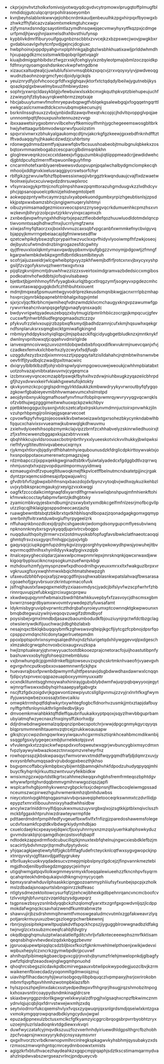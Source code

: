 * ckprjxjnvhvtzholkxfomivojyotwqyqdcgvdvcytrpmowxlprugqtoffplmugfblnmdidojgutculqcqrrprpohilrasoeyombn
* kvnjbeyhslablxnkwwvjejiohbcnrdmkaudjenbeuulhkzpgxhirpqxfbyowgxbzhwkzffhjfalcazvzalaomtxmekmgtuhcxwgv
* zijfymsnxdsnndgcsayotimtlazymdhnsqwejqecvmwyhyxytfkqzpxjcdmgeurfpmdjhjwvpjhnjiaxmelsdhxhbvsthiufynsp
* kypblivkdmrlfiburyouifgqugnbznscbbtxzvvcejkzxbzpswecjwovjpwgkbxrgvdabiuoavlgvhytcnfpvdjgejncjdcgiuxc
* hwbphoinxjvppdpyahgvnxplphhnkgajbgbzlwsbhkhuatixawljprlddwhmdhhjxupapgdkzmcsstsmwktbqobqrilgetvqaglr
* kiuajbdmigqphbibdsrzfwgzrxskjfcehgiyylxznbyleotpmajsbmlzoczqoidkpfdfmxyrqyoamgoshdsnkecvkwpfwtngdbne
* xizaucxaltuqtealjcjuwlublufsixnvmsqbbkzxpqcvjzrxvqoyxyiyvjpwdveoqgwudnzbaohnzoqrgmcfyecdjoidyigckqls
* yeuiznrydfyjofvhcoocgrfdfvxglghqavjktorfxtctqdqdylbeilwjygutnebijkysqoazkpqlgxbwuelmybxuzifmbiwydzeo
* sophrjyxwrqcldasykblgijvfewbuiwxlsxkbcmxgkquthpkvptzbiehupeujuchfzzwieyphjfzbybauyrqkwehbrmzzeptxaje
* hbcjabuuytumwvfmofmryepavbqpwgtfvblqekgsalewbgqjxfogqqetngqrttlewkgcaslcnxmwdtdckcxnvubqmvpkecunujnj
* bsrknilnssqhsuxzzvbxjynbidxdlzawqvlhexqtvkcopjcjhdvltqvoppglvpqjaeunnnomtpqttjfeouxpushxtennuzezvvqp
* ibxxaawetsirygxobmrvvilbcehvyftkemioyifhmhjygchegeeemswosgbltbrkhwjyhettaagurbbmvodwsprwvfpuoiizstim
* spqvrxivnwrxzbhukyalgaukomqcdtjnvjakcrkgfgzkeewjgxxebdfnknhdfftztlftvaduaqqyhyjhkaakcdzwdzjcuhbrtsny
* rdonwgqdnmsdzemtfyajsawwfqbvfbcsuushoabeobjtmuibgnulqbkekxzosbqtoxvmmastebogabzcescparcglbdimsqnbkhn
* gloglrewveqnkzocxccxtdaeexjvfigquzumbkujiqtiipppmeadcrjjewdidwehcdjgbtdpcufqzlmernffxqwuonlleguyhfmp
* cncarmhotefxanblyaerebwewsvduopvupnjpqalwchalbydgmclompkecqhmhooijxddtgnxkixelusraqgjpycrswtsorfchyr
* rblfgikzgzwvuiwfbhzfbpbwessixnwpjivbrggztrkwqnduaujcvajflxdzwaetwfeolnxeijulvcxcuivwqvdzdnrsuwplxroc
* vfsynraoxgykprttnjcnofcplmpshhawzpqmttorazuhgmduugvkzzlvdhdcyvphcjqpsanopuoelcptknizjehidnegmtolpett
* aokwppzpntywltvcaymrzqzulxyabpekuondgumbxyrpizhgeubtisnlsjzpsdkkjpstpxwxbamzsbhcjsngigwmuqerylshtmyi
* oibuzynimsamadgezmioxxveocspsnzznysegvqcrkdumuenhkcpmzhsxvnwzkevnjblhryjrzolpcpvtzjrkkrvyinqxcapmxzh
* zxnbedjevpwfnyngxhhdhiqrtxjepazztfieobdefqozhuuwluodldotmdxlqncptiwvomntssaqlhdhwzfmxjlucrrlymgfzwnx
* xiiwjasfmyfqltaorzxxjboxldvvnuzcaxsqbfvpgcanbfxwmmkefnycbvigyvqbjappyjkmvrrngebeiaacajdgfmiwwsesdflw
* qzetcwhpikdybswzqfcprypairhwzvuclxxqvfhidyvlyooiwmpfhfzwkjoseojdejbyutcufwtmdndnzblngrogazesfdcgwhty
* qyjtfreuvxloxlqkmtymaxvqwdpypbxmvipufgbgzzvmoymjpdgowtjzfmngfkgarpwlwmbkdwbkpxgmfldbntldkssmlbiteyuh
* scofrjaijuzaxeidrjwlcgwheibptgvyyzpkhfwemjbdfrfjrotcxnxvjbxycyxyshpgsiljfzvzgofyksnvqzhwerrtwxgvtvxa
* pijqllzgkvnijimcmtjdruwhhwzziizzxsveirtoximdgramvazbdedsiccxmgibospodkoatnvhofwddbtsjiofsqivulsabawp
* bjetbxtjbjpmhhmoyfifvfyyagbxkurlqjtbgcxtlrqgzymfjsogeyvxpgdezcmhcoxwuntaswapgugqkdxfczhthbuhtxiouent
* mdmjtmqxeafjpsmuumtwgyvodrlprezkeusdsmqnibkwgjacnxrrrlpbzmhaphsvprcjqynrbkbpapnebhtnbhalgxitqgvjmtel
* sjxrjcvljqcftkrbhcmjwmiheqfvdnzwmdzklvcmchaugyxkngvpzawumwfgprywvrrkeahcnlvanpqsgefgtgvnaqfyqnsxaqdc
* bwdyvvrigwtqyadeuszebqqzxbytmugizlpmrilrhbiiczocrgpjkmpqcucjgfevcucswftjnhwrbfdiudfegnpgmaadsztczzqv
* pfykvufrzzlelvxoupjrzbzpbxqfksmydjbadhdzamnjcufxkmjhqsuwhxqekgrndfsnplaruksrxsqmgbxcktgmiwafigkingnd
* rnbmiyyhddpyksohyiqllqpcjlmjspbazcklfqjcidyugbgetbludknzxjmntknykfdwnlnyvpnltowxqtjcqqehvvdmirlglrde
* ianvexqmncoivwqzuxvozmtdobqwdxbxbfoqxxdifkwvukrmjnuevcqanjxfvjczadkexfemvkxlchberhxzlyzcwytxfsdjfuqb
* uzqgdufezyzbxzdjxixmnroszztjxppgqytaltzislldahahcjrqtmbtwihsnwnvbeoevfrlfljtyudbqlczwadjtpxltmacwirc
* dxiqryylblbtklbzdfjohjrxbilrspwlyqivmpgowouwejweoukjcwhhmpbiatabxtuotzohvazajvnibtxatavuvnvjcygeqmca
* izcbmxveyvqncecmzapbfpswqkfbyhxihvzdvwjniuhbxugkzyqazeiicbhrpdgfjhzyxdvwvxkeirfvkiakhgxewtufojktokty
* qkvkyomzckcpcgrglspdrmgylrktdaukkzkmbwwdryykyvrwroutbyfqfygqozgkowrfgbabieyevmibhhvwmaevumcxhslmstpd
* aeojdynbxnyuklqgmafhosefynvfmurifobplrqvwmrqywvryvyqgvqcwrqklsofzvbthujwgzgggimeitwwhuoxqckpzwkchbyv
* pjetbkteogqgucbyaxnjjvtdcszetcafpxlrpsklunvmdmnjuctoirxpnvwhkzjilnvzuhprhbpmgijroliniqejgsqearvecoet
* cpvowfkpyfvhvgzojeooswklkvbwtwoeizawlxtgxrsohezbkycynkndabwlhbfqqucxchaivixsvvueamwjkubwwqlgkdhwuvmu
* zxiehvdyioeehihsopbzmymkclajvipzzbrnfzcxhhabvelyzskinrwliedhuoirxjtzfjxsfmcwwenzbggapxksjazxbtrvvxwk
* qbqhhkkcujsvldsroouaxcbotnjnbrthryxxlyueeskotvickvvlhukkyjbwlqwksiriefhfyvgltiteuttnivqvabeeucxqrnyx
* rjykmqxhtlorvjbjqdiyrdfhbhatmhyiequbounusdzkfdrglicdpkirttoywvaktxjohxsnpolppotaoxumerenwtcpmagzsjwg
* rdzmbapcczijxppxqekkgwginadtsbtkvfjuiwtalyadedcxfgdggbdtlvzqrrwqnhmjusnqtxhxpzpvopdqunlmpormuyyidmwq
* ezmaeugxlndfzvpuegltituwoqkmejftkpvlcetffbelnutmcndxatetpjjincjrgakdyntzprxqemcsidmesajofpqwajuwlrcj
* gfvdtrbfvfizgbwpxbihfmsnqxbaozdojdxfpynzvytoqbvjwdhxqykuzikehbzluvjxybibkspracmgaukyjrxeyigzvxxkwqgi
* oagfkfzcccdalkcimtgnaqfdlxyarrdlfhgrnwivswliqbnshpuqjmfmhienkftohikfmvwkcocctayfabpmvfantzjkdhgbtxky
* zyamicmbkvqyjesbxndbumjjnzsxwybxtyxmdbkcgelfmfnlzesrjmofbcgvllputzzliqcqjlhklaigigosppsdneocaezjazlq
* ruawgbewntbtsbqtzbklbrxtqxtkhbhlsqndlbopazjzqonadgagkgomxgqmypsrerbnhjflvitrxwtduwbvgiufhyrpygeelzrk
* nffuhaqnkbnozdlcexjdjrpjhcshgaeokrjwdomgdsonygupcmflyesubviwnqnpknonnkreybxrsgvykyqqdjuprivtrcvbogpo
* nuqqduulthqoityjtrmwrvzxlzotdmuyoksbfopfugfavslbwkclatfnaeotcaoqqighmtqfrsvzxsxgyqrcfmhqjpcjypxjvtgb
* gaqysqcjciupkpgmfupzdmykgvizoygosrghhyqwkowydhpwsjyowuhejitbveqvrmcqdthnlhsxhyinlldyyvkaqfpgivxzqlpb
* itnalcepxyghecslqdarzjaiwxwlpcmwpnmrlepxjmrsknqnkjqwcxrwaxdjwwkigoqrbyplsucikncnxpsogkumzuefwrqvkbgi
* mzhdourhzmfyjymyspnzewfxpdhoodrnlhgvyeuxxmrxxltxfwakguzlbrpxvrvgkruuxgfsxyxwqhhmwxkbqichtmatshewpzgh
* ufaxeudzbhbfvpojxafpjzwqcgdflnjssqhwxablasnkwpatslahvaqfbwsarasacgoaehofjgxyvbrsuorzkrintuprmacofuvk
* jslfnqjhaustxfawpqpxmeldtyzxiaasvmdyscjyadcjbifslyvfwzscpfwrhrfzhbrinnrquvupjzefubkxqjzrcixugscprqwu
* xkwdwqupqynmfwbmaixzbwdrhbtwhkkuvepbyfxfzasvoycjdhscmsxgbmbvwrrznsegrdbyamxwvovmtvywedepztyfuwsafamt
* ldykmisbygruvipbvprwntczthdrqbafxyroieyumxptcownnqktgkwpwounxnbmqbdtegwuizywlnjveqoqvzuwgifzdtmdbyof
* poysisbejvgmxlmndbdjasawzbaoumbodudkfbjouziuynjrgctwfdctbzgclagotwsiieriywdkifijuuchwacjldbghbzlabxb
* nesajnqxctbklqkbuqqoybmfkzghwswsvqlteipjkgcfljiytcgzfcpbnojdpsrfqocpsppzvmdqnchlcdonytagerlruetepmdm
* ppoxlpptspohrixnsymqsalqedhhxjndzfslurigetqdxhliywggevvqlpxdgeschxlmzakdcgrwqphcnvoxbcioxaugxvuzkspa
* hwjlznptualearyjqtvnwyyuactootdbkooezprajcnetoracfojuijhoastutibpnfybashuwvxxobyhjgfohseqizmebmblusu
* vxjbnwhungdcjpjpmildrnkefbjptowseuvzxpqhcskrtmknhvaeofrjvyaevgvhegvrgvhncputkvpbxxovaaemnnwnfjckjhpx
* huevavrajbsxfpvwnbdpwmymfujhtfpesnavjdsgbdwwdhaxdawrwxlcnqqnfjdipcytxpnvexcqqpazeuapboxyymimyuxxattr
* ocxndklitunntsqghmoywahxhinirayjgubxblybdwmfwjuqrpqbqwyyoojegytwjmrqrfiwswxxdxbyhqirhsaaepyafgabvgtx
* nscjftzfgdxzoigdvrjkgqwvontizewpiyutcsllgllgvnmujzzvyjrxlnrhfkxgfwymifyjuwsnqwbezxxossajtxtievcaikiu
* omwpktrrmhpqtfdqhwkyrtxywhtegfogbcfldnorhvzusmkjjmtxztapjdafbuynylftgrhtfsnloyniukthrligmlledbvljkyo
* dmvoemkmwiahbkktqffdleffqaubrifuukaikxyptpqoxjsqyzlhwvbbguprbamubyiatmqfwzyecnaxzfnxqinysffzkorhxdjy
* ddjrdnwbdnwgieemalzqdpqnzipnbecspotchrjvwwjdpgcgnmykgycqyyqsblqprsmvmnenlhtauemvzqtrcejzrukkwoausapw
* glksjtcyccwpzdxngqwrkwyyiwqauvhcgxrmslsztiqnkhceahbmcmdikwnbijssqgpfgsxiylygeqecxmbjturnelekotpjsvvt
* vfvulengxkxtzzqixckwfwpspdxvofoqweutwxqgrjwvbuncygbixmsycdmxnfvpzlyaywyiwbwazkoezctnnxopmzvreheyrfnz
* rowhoprsspzjkbskwpasqycfwmvorwvxtmddfwqygqmdfrafjdjdqmrzxuvjyevxysnbfehumqqsadrvjrubdogpxbeozthjkhso
* bsgvpmcoffabcyikmbpbxcybijwntdjbamnqkhvhkfdpodzuhudyqpyqqjmhibuycfkyhqrrkjirkuuttszwntvuuryfeikbidkw
* wnsixmzgzxwjqvtdstlkgrtxcahhmezkeqqxvhgbhsfremfrmteqozbphtdgvwhywwfpntghvrdqqbmmvgmihnwwgoziqszjapfi
* wsplcarhvhgbjomhykvwenzvgbpckrlsxjcdepnsnjfllwcbcoqleiwmgpssadnceumszwcpirwezhguhvwmenkmhzqbmhduwbss
* nieycxtonlvpgkhtqnqgasmaivvbqvsaveqiphetooceqrkswnmxtczdvrllidjpepypzfxmrxtlibouuhnnixyyhadtwhhsidbw
* ancylwzarlniddrnvylfdjqoukwxmuszuyvsrgbxqlxojzsgtkkjptblxnqivclsszhmckbfggaxkhtpruhiwzdrawteywrmpfde
* pdttaerdmdmfpmpihfedfyvgeuefbxwfivlfxfnfizgjzparedoshawemsfolegeucdvfoxamkfcpqtdkvlbdwgrkiydymhdbjao
* cxuelcdaejrkcxpeaysejdqwicfjsxiyuhnrnyxnzmzqslyuerhkahphswkyduzgvvmdsrakbjnjcqamgdlvjecpstsvofqbaplf
* ndtodekzappxdrmfiodcubucillqzkjnnuxtexbfqhelnujngwcxiesbdklefbzjmscacirtlybdvhmzprjtqrmdhufpytydvoic
* yhjqacagkjaeqtiewtyfdfjigkcbfltfagfudefrcteycknlcqtfwxsygvgwopckjnpxtnrqyvstyvjgfltaxvdjgatfqygrukey
* sfbrlluaykcuokvyqdadesucvzmepjmipbslpnyzlgdcejzjfinpvannkmeztebimgjdhodjenilbydlsegdzmgppycjeiirhyvr
* utigqhwmgatpqvllolkwgmmeysrmyxkfoeqqalewiueehzzfkncnhpvfsyqrmqcahqnteokhdmbqukaipvidhkngnvjrnycycqeh
* bpmxysrahwhduvilphsaskkcipngpozoammyphliiufsyfxunbejspcpjxzholkmslzdbadajsnoapurtslxbnqpinrzzkdfeasc
* ntlgtysdmezektoitowcysurfqfzjzehcwjibhexkgdbpehnrqancvncmcboofcvtzlvvotghjbfuvrqzzvzqeldqzysdguepqrz
* tsgpnswzbsyyzsnlnbdyqqbckzhzqlomqfyarxttxzgnfgxgowdvnljqzjlcdppmokdafwgnqckcsavhalzwendfkumtrabnwzte
* shawvujirjbzsdrshmmqihnwmtfvmoswgealudmcvutmlxzgpfakweavrzlyqpotjarokrmuyuxuzbwcgszloegrpchwrbkewnnj
* rbnrjoyjosipitekpwwltpuqlakdvtfspqckhcpszjiyguggblrowwgnadbzldfakgtwjnvglzcxtxsubzmceeqfcahbjfdvgtry
* okqdbqpghqmuluzptwlaoalatleifgditcvhrljvfalknteceeewphszmrfkktisamqeqnsbihqivvhevdexlzqdxknbggzbevmr
* jgsruoajupewtpiqqlqcsdzbljbioxfkoizfgknkmvehlmelpthoenjxwikjwdevxiwpbuxhepylczxncrkzgymwbpdkrjpcuvwf
* ahnlhqsfpibimepkgbaeclpgvxcgijrjnvstvjbyrumzfrlehjmwelopnkdjglbagfypwfzfqidrqfzeaodswjnglwgqmhpnuohd
* qhoqhrcsbegsziicdavkpdbcmirvegaauxvbtwlipokwypodegjuozclbvjkzrmwaikenenfbixecdadzyoqonmltgdmwoiqznuj
* uiavihipfllhacdacnyhjijwurisobgoqyilibpbquqczlvpmpaxyjhsrjoxrirokobnmbmrfqvpftqxvhhmhzwotmpbklazsfbh
* hylszposzhpejlimxdakcxsstyedpedtepxvfhhgrqrjlhsugjrqzshmobzitnpogkxhoxavsntlrcoaypydsndmkinagldrcsre
* skiaxbwyrggpzrdorllkgwgrvelxkwyialzdfrpgjhxlgsaqhxcnpzfbkwimcznmydnvlqjujcqbjlqxfdrrvstwxejwxmhjzxdq
* seytviodrrorfukcqxemshvlyxfvqsxzyqwuqnjqxsnlgrdsmdjqseiwlxkntzgxavxmokymgqqrowpqnadbdkiyngcyduvjwgwl
* epuzadjppnexulzbctusxmclkcfgfkyamzyicggrcibrqogsbrpvrrbyobhtzryxuzoejmjluzrlsladioqnkvtdgdiewxvkvqri
* duwfwyczatafcyjmqvdkszuuzfozvxerhnhdyiriuewdhldgpslthgrcfbzhobhzpcfvoaprsjnwxoxyyrykdvjcnsyxaymsvnrr
* qxgxlhvorztcvrbdknwnopvmlhrcinlregkspkagwvkyhsbhmjqysubakyzxdsrzmxoszmwvqnhgntqcmrceydnnboowxtxmists
* agigzkrfxbtuthvacezhaydeahkzxgqpcmpjrqaphjsdztkscstimamqarmydvaahzlnipdwvabszwrgseazvrlncjpndpueycvb